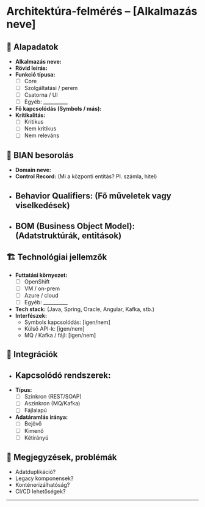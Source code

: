 # Architektúra-felmérés – [Alkalmazás neve]

## 📁 Alapadatok

- **Alkalmazás neve:** 
- **Rövid leírás:** 
- **Funkció típusa:** 
  - [ ] Core
  - [ ] Szolgáltatási / perem
  - [ ] Csatorna / UI
  - [ ] Egyéb: __________
- **Fő kapcsolódás (Symbols / más):** 
- **Kritikalitás:** 
  - [ ] Kritikus
  - [ ] Nem kritikus
  - [ ] Nem releváns

## 🧩 BIAN besorolás

- **Domain neve:** 
- **Control Record:** (Mi a központi entitás? Pl. számla, hitel)
- **Behavior Qualifiers:** (Fő műveletek vagy viselkedések)
  - 
- **BOM (Business Object Model):** (Adatstruktúrák, entitások)
  - 

## 🏗️ Technológiai jellemzők

- **Futtatási környezet:** 
  - [ ] OpenShift
  - [ ] VM / on-prem
  - [ ] Azure / cloud
  - [ ] Egyéb: __________
- **Tech stack:** (Java, Spring, Oracle, Angular, Kafka, stb.)
- **Interfészek:** 
  - Symbols kapcsolódás: [igen/nem]
  - Külső API-k: [igen/nem]
  - MQ / Kafka / fájl: [igen/nem]

## 🔄 Integrációk

- **Kapcsolódó rendszerek:** 
  - 
- **Típus:** 
  - [ ] Szinkron (REST/SOAP)
  - [ ] Aszinkron (MQ/Kafka)
  - [ ] Fájlalapú
- **Adatáramlás iránya:** 
  - [ ] Bejövő
  - [ ] Kimenő
  - [ ] Kétirányú

## 🎯 Megjegyzések, problémák

- Adatduplikáció? 
- Legacy komponensek? 
- Konténerizálhatóság? 
- CI/CD lehetőségek?

---

